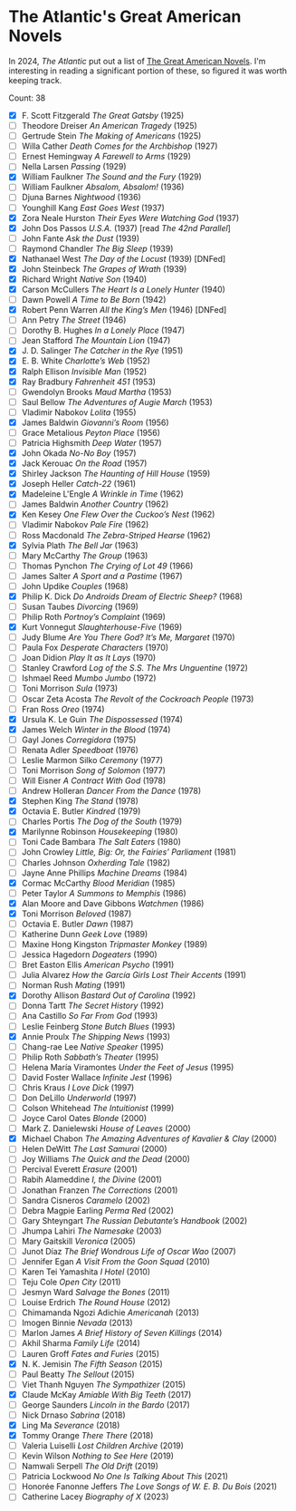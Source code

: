 # The Atlantic's Great American Novels

In 2024, _The Atlantic_ put out a list of
[The Great American
Novels](https://www.theatlantic.com/books/archive/2024/03/best-books-american-fiction/677479/).
I'm interesting in reading a significant portion of these, so figured it was
worth keeping track.

Count: 38

- [x] F. Scott Fitzgerald _The Great Gatsby_ (1925)
- [ ] Theodore Dreiser _An American Tragedy_ (1925)
- [ ] Gertrude Stein _The Making of Americans_ (1925)
- [ ] Willa Cather _Death Comes for the Archbishop_ (1927)
- [ ] Ernest Hemingway _A Farewell to Arms_ (1929)
- [ ] Nella Larsen _Passing_ (1929)
- [x] William Faulkner _The Sound and the Fury_ (1929)
- [ ] William Faulkner _Absalom, Absalom!_ (1936)
- [ ] Djuna Barnes _Nightwood_ (1936)
- [ ] Younghill Kang _East Goes West_ (1937)
- [x] Zora Neale Hurston _Their Eyes Were Watching God_ (1937)
- [x] John Dos Passos _U.S.A._ (1937) [read _The 42nd Parallel_]
- [ ] John Fante _Ask the Dust_ (1939)
- [ ] Raymond Chandler _The Big Sleep_ (1939)
- [x] Nathanael West _The Day of the Locust_ (1939) [DNFed]
- [x] John Steinbeck _The Grapes of Wrath_ (1939)
- [x] Richard Wright _Native Son_ (1940)
- [x] Carson McCullers _The Heart Is a Lonely Hunter_ (1940)
- [ ] Dawn Powell _A Time to Be Born_ (1942)
- [x] Robert Penn Warren _All the King’s Men_ (1946) [DNFed]
- [ ] Ann Petry _The Street_ (1946)
- [ ] Dorothy B. Hughes _In a Lonely Place_ (1947)
- [ ] Jean Stafford _The Mountain Lion_ (1947)
- [x] J. D. Salinger _The Catcher in the Rye_ (1951)
- [x] E. B. White _Charlotte’s Web_ (1952)
- [x] Ralph Ellison _Invisible Man_ (1952)
- [x] Ray Bradbury _Fahrenheit 451_ (1953)
- [ ] Gwendolyn Brooks _Maud Martha_ (1953)
- [ ] Saul Bellow _The Adventures of Augie March_ (1953)
- [ ] Vladimir Nabokov _Lolita_ (1955)
- [x] James Baldwin _Giovanni’s Room_ (1956)
- [ ] Grace Metalious _Peyton Place_ (1956)
- [ ] Patricia Highsmith _Deep Water_ (1957)
- [x] John Okada _No-No Boy_ (1957)
- [x] Jack Kerouac _On the Road_ (1957)
- [x] Shirley Jackson _The Haunting of Hill House_ (1959)
- [x] Joseph Heller _Catch-22_ (1961)
- [x] Madeleine L'Engle _A Wrinkle in Time_ (1962)
- [ ] James Baldwin _Another Country_ (1962)
- [x] Ken Kesey _One Flew Over the Cuckoo’s Nest_ (1962)
- [ ] Vladimir Nabokov _Pale Fire_ (1962)
- [ ] Ross Macdonald _The Zebra-Striped Hearse_ (1962)
- [x] Sylvia Plath _The Bell Jar_ (1963)
- [ ] Mary McCarthy _The Group_ (1963)
- [ ] Thomas Pynchon _The Crying of Lot 49_ (1966)
- [ ] James Salter _A Sport and a Pastime_ (1967)
- [ ] John Updike _Couples_ (1968)
- [x] Philip K. Dick _Do Androids Dream of Electric Sheep?_ (1968)
- [ ] Susan Taubes _Divorcing_ (1969)
- [ ] Philip Roth _Portnoy’s Complaint_ (1969)
- [x] Kurt Vonnegut _Slaughterhouse-Five_ (1969)
- [ ] Judy Blume _Are You There God? It’s Me, Margaret_ (1970)
- [ ] Paula Fox _Desperate Characters_ (1970)
- [ ] Joan Didion _Play It as It Lays_ (1970)
- [ ] Stanley Crawford _Log of the S.S. The Mrs Unguentine_ (1972)
- [ ] Ishmael Reed _Mumbo Jumbo_ (1972)
- [ ] Toni Morrison _Sula_ (1973)
- [ ] Oscar Zeta Acosta _The Revolt of the Cockroach People_ (1973)
- [ ] Fran Ross _Oreo_ (1974)
- [x] Ursula K. Le Guin _The Dispossessed_ (1974)
- [x] James Welch _Winter in the Blood_ (1974)
- [ ] Gayl Jones _Corregidora_ (1975)
- [ ] Renata Adler _Speedboat_ (1976)
- [ ] Leslie Marmon Silko _Ceremony_ (1977)
- [ ] Toni Morrison _Song of Solomon_ (1977)
- [ ] Will Eisner _A Contract With God_ (1978)
- [ ] Andrew Holleran _Dancer From the Dance_ (1978)
- [x] Stephen King _The Stand_ (1978)
- [x] Octavia E. Butler _Kindred_ (1979)
- [ ] Charles Portis _The Dog of the South_ (1979)
- [x] Marilynne Robinson _Housekeeping_ (1980)
- [ ] Toni Cade Bambara _The Salt Eaters_ (1980)
- [ ] John Crowley _Little, Big: Or, the Fairies’ Parliament_ (1981)
- [ ] Charles Johnson _Oxherding Tale_ (1982)
- [ ] Jayne Anne Phillips _Machine Dreams_ (1984)
- [x] Cormac McCarthy _Blood Meridian_ (1985)
- [ ] Peter Taylor _A Summons to Memphis_ (1986)
- [x] Alan Moore and Dave Gibbons _Watchmen_ (1986)
- [x] Toni Morrison _Beloved_ (1987)
- [ ] Octavia E. Butler _Dawn_ (1987)
- [ ] Katherine Dunn _Geek Love_ (1989)
- [ ] Maxine Hong Kingston _Tripmaster Monkey_ (1989)
- [ ] Jessica Hagedorn _Dogeaters_ (1990)
- [ ] Bret Easton Ellis _American Psycho_ (1991)
- [ ] Julia Alvarez _How the García Girls Lost Their Accents_ (1991)
- [ ] Norman Rush _Mating_ (1991)
- [x] Dorothy Allison _Bastard Out of Carolina_ (1992)
- [ ] Donna Tartt _The Secret History_ (1992)
- [ ] Ana Castillo _So Far From God_ (1993)
- [ ] Leslie Feinberg _Stone Butch Blues_ (1993)
- [x] Annie Proulx _The Shipping News_ (1993)
- [ ] Chang-rae Lee _Native Speaker_ (1995)
- [ ] Philip Roth _Sabbath’s Theater_ (1995)
- [ ] Helena María Viramontes _Under the Feet of Jesus_ (1995)
- [ ] David Foster Wallace _Infinite Jest_ (1996)
- [ ] Chris Kraus _I Love Dick_ (1997)
- [ ] Don DeLillo _Underworld_ (1997)
- [ ] Colson Whitehead _The Intuitionist_ (1999)
- [ ] Joyce Carol Oates _Blonde_ (2000)
- [ ] Mark Z. Danielewski _House of Leaves_ (2000)
- [x] Michael Chabon _The Amazing Adventures of Kavalier & Clay_ (2000)
- [ ] Helen DeWitt _The Last Samurai_ (2000)
- [ ] Joy Williams _The Quick and the Dead_ (2000)
- [ ] Percival Everett _Erasure_ (2001)
- [ ] Rabih Alameddine _I, the Divine_ (2001)
- [ ] Jonathan Franzen _The Corrections_ (2001)
- [ ] Sandra Cisneros _Caramelo_ (2002)
- [ ] Debra Magpie Earling _Perma Red_ (2002)
- [ ] Gary Shteyngart _The Russian Debutante’s Handbook_ (2002)
- [ ] Jhumpa Lahiri _The Namesake_ (2003)
- [ ] Mary Gaitskill _Veronica_ (2005)
- [ ] Junot Díaz _The Brief Wondrous Life of Oscar Wao_ (2007)
- [ ] Jennifer Egan _A Visit From the Goon Squad_ (2010)
- [ ] Karen Tei Yamashita _I Hotel_ (2010)
- [ ] Teju Cole _Open City_ (2011)
- [ ] Jesmyn Ward _Salvage the Bones_ (2011)
- [ ] Louise Erdrich _The Round House_ (2012)
- [ ] Chimamanda Ngozi Adichie _Americanah_ (2013)
- [ ] Imogen Binnie _Nevada_ (2013)
- [ ] Marlon James _A Brief History of Seven Killings_ (2014)
- [ ] Akhil Sharma _Family Life_ (2014)
- [ ] Lauren Groff _Fates and Furies_ (2015)
- [x] N. K. Jemisin _The Fifth Season_ (2015)
- [ ] Paul Beatty _The Sellout_ (2015)
- [ ] Viet Thanh Nguyen _The Sympathizer_ (2015)
- [x] Claude McKay _Amiable With Big Teeth_ (2017)
- [ ] George Saunders _Lincoln in the Bardo_ (2017)
- [ ] Nick Drnaso _Sabrina_ (2018)
- [x] Ling Ma _Severance_ (2018)
- [x] Tommy Orange _There There_ (2018)
- [ ] Valeria Luiselli _Lost Children Archive_ (2019)
- [ ] Kevin Wilson _Nothing to See Here_ (2019)
- [ ] Namwali Serpell _The Old Drift_ (2019)
- [ ] Patricia Lockwood _No One Is Talking About This_ (2021)
- [ ] Honorée Fanonne Jeffers _The Love Songs of W. E. B. Du Bois_ (2021)
- [ ] Catherine Lacey _Biography of X_ (2023)
